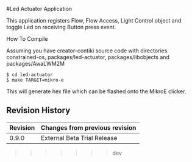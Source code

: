 #Led Actuator Application

This application registers Flow, Flow Access, Light Control object and toggle Led on receiving Button press event.

How To Compile

Assuming you have creator-contiki source code with directories constrained-os, packages/led-actuator, packages/libobjects and packages/AwaLWM2M

```
$ cd led-actuator
$ make TARGET=mikro-e
```

This will generate hex file which can be flashed onto the MikroE clicker.

## Revision History
| Revision  | Changes from previous revision |
| :----     | :------------------------------|
| 0.9.0     | External Beta Trial Release    | 
>>>>>>> dev
